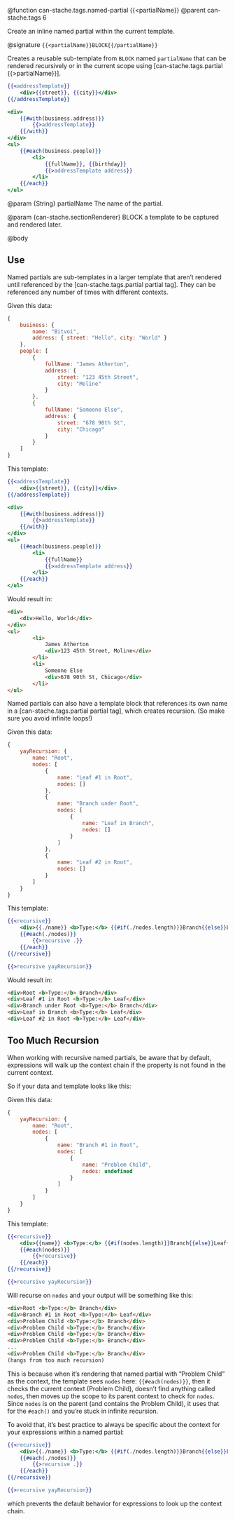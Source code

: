 @function can-stache.tags.named-partial {{<partialName}}
@parent can-stache.tags 6

Create an inline named partial within the current template.

@signature `{{<partialName}}BLOCK{{/partialName}}`

Creates a reusable sub-template from `BLOCK` named `partialName` that can be rendered recursively or in the current scope using [can-stache.tags.partial {{>partialName}}].

```handlebars
{{<addressTemplate}}
	<div>{{street}}, {{city}}</div>
{{/addressTemplate}}

<div>
	{{#with(business.address)}}
		{{>addressTemplate}}
	{{/with}}
</div>
<ul>
	{{#each(business.people)}}
		<li>
			{{fullName}}, {{birthday}}
			{{>addressTemplate address}}
		</li>
	{{/each}}
</ul>
```

@param {String} partialName The name of the partial.   

@param {can-stache.sectionRenderer} BLOCK a template to be captured and rendered later.



@body

## Use

Named partials are sub-templates in a larger template that aren’t rendered until referenced by the [can-stache.tags.partial partial tag]. They can be referenced any number of times with different contexts.

Given this data:

```js
{
	business: {
		name: "Bitvoi",
		address: { street: "Hello", city: "World" }
	},
	people: [
		{
			fullName: "James Atherton",
			address: {
				street: "123 45th Street",
				city: "Moline"
			}
		},
		{
			fullName: "Someone Else",
			address: {
				street: "678 90th St",
				city: "Chicago"
			}
		}
	]
}
```

This template:

```handlebars
{{<addressTemplate}}
	<div>{{street}}, {{city}}</div>
{{/addressTemplate}}

<div>
	{{#with(business.address)}}
		{{>addressTemplate}}
	{{/with}}
</div>
<ul>
	{{#each(business.people)}}
		<li>
			{{fullName}}
			{{>addressTemplate address}}
		</li>
	{{/each}}
</ul>
```

Would result in:

```html
<div>
	<div>Hello, World</div>
</div>
<ul>
		<li>
			James Atherton
			<div>123 45th Street, Moline</div>
		</li>
		<li>
			Someone Else
			<div>678 90th St, Chicago</div>
		</li>
</ul>
```

Named partials can also have a template block that references its own name in a [can-stache.tags.partial partial tag], which creates recursion. (So make sure you avoid infinite loops!)

Given this data:

```js
{
	yayRecursion: {
		name: "Root",
		nodes: [
			{
				name: "Leaf #1 in Root",
				nodes: []
			},
			{
				name: "Branch under Root",
				nodes: [
					{
						name: "Leaf in Branch",
						nodes: []
					}
				]
			},
			{
				name: "Leaf #2 in Root",
				nodes: []
			}
		]
	}
}
```

This template:

```handlebars
{{<recursive}}
	<div>{{./name}} <b>Type:</b> {{#if(./nodes.length)}}Branch{{else}}Leaf{{/if}}</div>
	{{#each(./nodes)}}
		{{>recursive .}}
	{{/each}}
{{/recursive}}

{{>recursive yayRecursion}}
```

Would result in:

```html
<div>Root <b>Type:</b> Branch</div>
<div>Leaf #1 in Root <b>Type:</b> Leaf</div>
<div>Branch under Root <b>Type:</b> Branch</div>
<div>Leaf in Branch <b>Type:</b> Leaf</div>
<div>Leaf #2 in Root <b>Type:</b> Leaf</div>
```

## Too Much Recursion

When working with recursive named partials, be aware that by default, expressions will walk up the context chain if the property is not found in the current context.

So if your data and template looks like this:

Given this data:

```js
{
	yayRecursion: {
		name: "Root",
		nodes: [
			{
				name: "Branch #1 in Root",
				nodes: [
					{
						name: "Problem Child",
						nodes: undefined
					}
				]
			}
		]
	}
}
```

This template:

```handlebars
{{<recursive}}
	<div>{{name}} <b>Type:</b> {{#if(nodes.length)}}Branch{{else}}Leaf{{/if}}</div>
	{{#each(nodes)}}
		{{>recursive}}
	{{/each}}
{{/recursive}}

{{>recursive yayRecursion}}
```

Will recurse on `nodes` and your output will be something like this:

```html
<div>Root <b>Type:</b> Branch</div>
<div>Branch #1 in Root <b>Type:</b> Leaf</div>
<div>Problem Child <b>Type:</b> Branch</div>
<div>Problem Child <b>Type:</b> Branch</div>
<div>Problem Child <b>Type:</b> Branch</div>
<div>Problem Child <b>Type:</b> Branch</div>
...
<div>Problem Child <b>Type:</b> Branch</div>
(hangs from too much recursion)
```

This is because when it’s rendering that named partial with “Problem Child” as
the context, the template sees `nodes` here: `{{#each(nodes)}}`, then it checks
the current context (Problem Child), doesn’t find anything called `nodes`, then
moves up the scope to its parent context to check for `nodes`. Since `nodes` is
on the parent (and contains the Problem Child), it uses that for the `#each()`
and you’re stuck in infinite recursion.

To avoid that, it’s best practice to always be specific about the context for your expressions within a named partial:

```handlebars
{{<recursive}}
	<div>{{./name}} <b>Type:</b> {{#if(./nodes.length)}}Branch{{else}}Leaf{{/if}}</div>
	{{#each(./nodes)}}
		{{>recursive .}}
	{{/each}}
{{/recursive}}

{{>recursive yayRecursion}}
```

which prevents the default behavior for expressions to look up the context chain.
